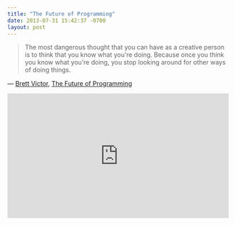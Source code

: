 ```yaml
--- 
title: "The Future of Programming"
date: 2013-07-31 15:42:37 -0700
layout: post
---
```


> The most dangerous thought that you can have as a creative person is to think that you know what you're doing. Because once you think you know what you're doing, you stop looking around for other ways of doing things.

— <a href="http://worrydream.com">Brett Victor</a>, <a href="http://vimeo.com/71278954">The Future of Programming</a>

<iframe src="http://player.vimeo.com/video/71278954?title=0&amp;byline=0&amp;portrait=0" width="500" height="281" frameborder="0" webkitAllowFullScreen mozallowfullscreen allowFullScreen></iframe>
